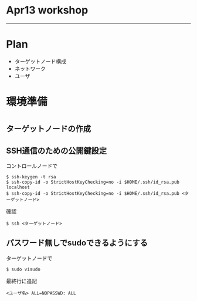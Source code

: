 # Apr13 workshop
-----

# Plan

- ターゲットノード構成
- ネットワーク
- ユーザ

# 環境準備

#

## ターゲットノードの作成

## SSH通信のための公開鍵設定

コントロールノードで

```
$ ssh-keygen -t rsa
$ ssh-copy-id -o StrictHostKeyChecking=no -i $HOME/.ssh/id_rsa.pub localhost
$ ssh-copy-id -o StrictHostKeyChecking=no -i $HOME/.ssh/id_rsa.pub <ターゲットノード>
```

確認
```
$ ssh <ターゲットノード>
```

## パスワード無しでsudoできるようにする

ターゲットノードで
```
$ sudo visudo
```
最終行に追記
```
<ユーザ名> ALL=NOPASSWD: ALL
```
